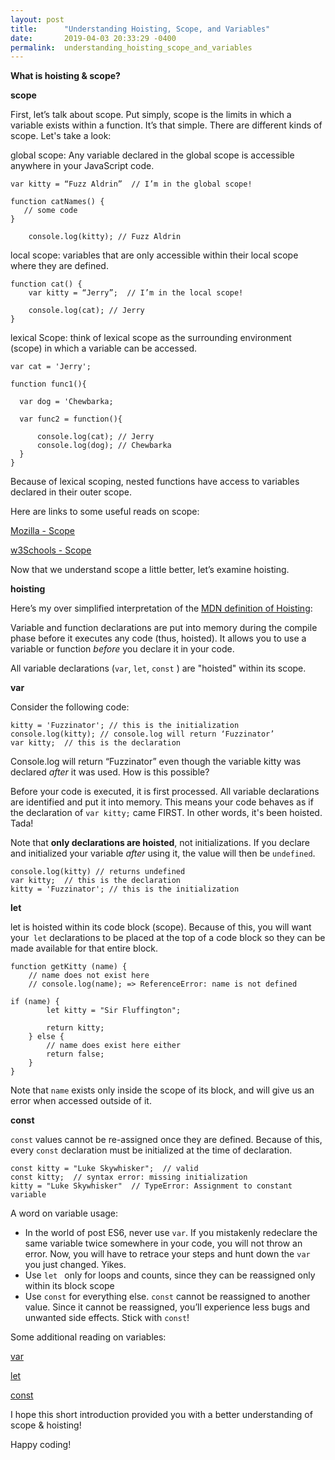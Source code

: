 ```yaml
---
layout: post
title:      "Understanding Hoisting, Scope, and Variables"
date:       2019-04-03 20:33:29 -0400
permalink:  understanding_hoisting_scope_and_variables
---
```



**What is hoisting & scope?**

**scope**

First, let’s talk about scope.  Put simply, scope is the limits in which a variable exists within a function.  It’s that simple.  There are different kinds of scope.  Let's take a look:

global scope: Any variable declared in the global scope is accessible anywhere in your JavaScript code.  

```
var kitty = “Fuzz Aldrin”  // I’m in the global scope!

function catNames() {
   // some code
}

	console.log(kitty); // Fuzz Aldrin   
```

local scope: variables that are only accessible within their local scope where they are defined. 

```
function cat() {
	var kitty = “Jerry”;  // I’m in the local scope!
	
	console.log(cat); // Jerry
}

```

lexical Scope: think of lexical scope as the surrounding environment (scope) in which a variable can be accessed. 

```
var cat = 'Jerry';  

function func1(){ 
  
  var dog = 'Chewbarka;  
  
  var func2 = function(){  
    
      console.log(cat); // Jerry  
      console.log(dog); // Chewbarka  
  }
}

```

Because of lexical scoping, nested functions have access to variables declared in their outer scope.  

Here are links to some useful reads on scope:  

[Mozilla - Scope](https://developer.mozilla.org/en-US/docs/Glossary/Scope)

[w3Schools - Scope](https://www.w3schools.com/js/js_scope.asp)


Now that we understand scope a little better, let’s examine hoisting.  

**hoisting**

Here’s my over simplified interpretation of the [MDN definition of Hoisting](https://developer.mozilla.org/en-US/docs/Glossary/Hoisting):

Variable and function declarations are put into memory during the compile phase before it executes any code (thus, hoisted).  It allows you to use a variable or function *before* you declare it in your code.

All variable declarations (`var`, `let`, `const` ) are "hoisted" within its scope.  

**var**

Consider the following code: 

```
kitty = 'Fuzzinator'; // this is the initialization
console.log(kitty); // console.log will return ‘Fuzzinator’
var kitty;  // this is the declaration

```

Console.log will return “Fuzzinator” even though the variable kitty was declared *after* it was used.  How is this possible? 

Before your code is executed, it is first processed.  All variable declarations are identified and put it into memory.  This means your code behaves as if the declaration of 
`var kitty;` came FIRST. In other words, it's been hoisted. Tada!

Note that **only declarations are hoisted**, not initializations. If you declare and initialized your variable *after* using it, the value will then be `undefined`.

```
console.log(kitty) // returns undefined
var kitty;  // this is the declaration
kitty = 'Fuzzinator'; // this is the initialization
```

**let**

let is hoisted within its code block (scope).  Because of this, you will want your` let` declarations to be placed at the top of a code block so they can be made available for that entire block.

```
function getKitty (name) {
    // name does not exist here
    // console.log(name); => ReferenceError: name is not defined

if (name) {
        let kitty = "Sir Fluffington";
        
        return kitty;
    } else {
        // name does exist here either
        return false;
    }
}
```

Note that `name` exists only inside the scope of its block, and will give us an error when accessed outside of it.  

**const**

`const` values cannot be re-assigned once they are defined.  Because of this, every `const` declaration must be initialized at the time of declaration.

```
const kitty = "Luke Skywhisker";  // valid
const kitty;  // syntax error: missing initialization
kitty = "Luke Skywhisker"  // TypeError: Assignment to constant variable
```

A word on variable usage:

* In the world of post ES6, never use `var`.  If you mistakenly redeclare the same variable twice somewhere in your code, you will not throw an error.  Now, you will have to retrace your steps and hunt down the `var` you just changed.  Yikes.
* Use `let ` only for loops and counts, since they can be reassigned only within its block scope
* Use `const`  for everything else.  `const` cannot be reassigned to another value.  Since it cannot be reassigned, you’ll experience less bugs and unwanted side effects.  Stick with `const`!

Some additional reading on variables:

[var](https://developer.mozilla.org/en-US/docs/Web/JavaScript/Reference/Statements/var)

[let](https://developer.mozilla.org/en-US/docs/Web/JavaScript/Reference/Statements/let)

[const](https://developer.mozilla.org/en-US/docs/Web/JavaScript/Reference/Statements/const)


I hope this short introduction provided you with a better understanding of scope & hoisting!

Happy coding!

